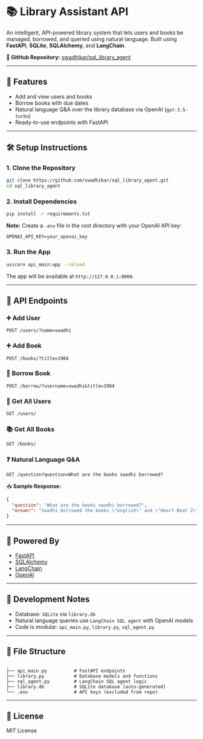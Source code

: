 
# 📚 Library Assistant API

An intelligent, API-powered library system that lets users and books be managed, borrowed, and queried using natural language. Built using **FastAPI**, **SQLite**, **SQLAlchemy**, and **LangChain**.

**🔗 GitHub Repository:** [swadhikar/sql_library_agent](https://github.com/swadhikar/sql_library_agent)

---

## 🚀 Features

- Add and view users and books
- Borrow books with due dates
- Natural language Q&A over the library database via OpenAI (`gpt-3.5-turbo`)
- Ready-to-use endpoints with FastAPI

---

## 🛠️ Setup Instructions

### 1. Clone the Repository

```bash
git clone https://github.com/swadhikar/sql_library_agent.git
cd sql_library_agent
```

### 2. Install Dependencies

```bash
pip install -r requirements.txt
```

**Note:** Create a `.env` file in the root directory with your OpenAI API key:

```env
OPENAI_API_KEY=your_openai_key
```

### 3. Run the App

```bash
uvicorn api_main:app --reload
```

The app will be available at `http://127.0.0.1:8000`.

---

## 📘 API Endpoints

### ➕ Add User
```http
POST /users/?name=swadhi
```

### ➕ Add Book
```http
POST /books/?title=1984
```

### 📖 Borrow Book
```http
POST /borrow/?username=swadhi&title=1984
```

### 👥 Get All Users
```http
GET /users/
```

### 📚 Get All Books
```http
GET /books/
```

### ❓ Natural Language Q&A
```http
GET /question?question=What are the books swadhi borrowed?
```

📥 **Sample Response:**
```json
{
  "question": "What are the books swadhi borrowed?",
  "answer": "Swadhi borrowed the books \"english\" and \"Heart Beat 2\"."
}
```

---

## 🤖 Powered By

- [FastAPI](https://fastapi.tiangolo.com/)
- [SQLAlchemy](https://www.sqlalchemy.org/)
- [LangChain](https://www.langchain.com/)
- [OpenAI](https://openai.com/)

---

## 🧪 Development Notes

- Database: `SQLite` via `library.db`
- Natural language queries use `LangChain SQL agent` with OpenAI models
- Code is modular: `api_main.py`, `library.py`, `sql_agent.py`

---

## 📂 File Structure

```
.
├── api_main.py          # FastAPI endpoints
├── library.py           # Database models and functions
├── sql_agent.py         # LangChain SQL agent logic
├── library.db           # SQLite database (auto-generated)
└── .env                 # API keys (excluded from repo)
```

---

## 📄 License

MIT License

